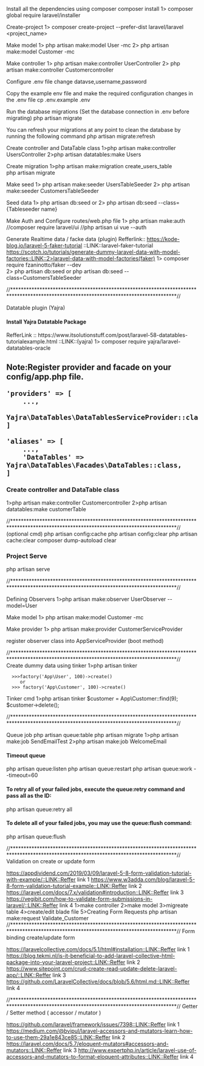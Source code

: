 
Install all the dependencies using composer
    composer install
    1> composer global require laravel/installer

Create-project
	1> composer create-project --prefer-dist laravel/laravel <project_name> 

Make model
    1> php artisan make:model User -mc
    2> php artisan make:model Customer -mc

Make controller
	1> php artisan make:controller UserController
    2> php artisan make:controller Customercontroller

Configure .env file 
    change datavse,username,password

Copy the example env file and make the required configuration changes in the .env file
    cp .env.example .env

Run the database migrations (Set the database connection in .env before migrating)
    php artisan migrate

You can refresh your migrations at any point to clean the database by running the following command
    php artisan migrate:refresh

Create controller and DataTable class
    1>php artisan make:controller UsersController
    2>php artisan datatables:make Users

Create migration
    1>php artisan make:migration create_users_table  
    php artisan migrate

Make seed
    1> php artisan make:seeder UsersTableSeeder
    2> php artisan make:seeder CustomersTableSeeder

Seed data 
    1> php artisan db:seed 
                or
    2> php artisan db:seed --class={Tableseeder name}

Make Auth and Configure routes/web.php file 
    1> php artisan make:auth
    //composer require laravel/ui
    //php artisan ui vue --auth


Generate Realtime data / facke data (plugin)
    Refferlink:: 
                https://kode-blog.io/laravel-5-faker-tutorial ::LINK::laravel-faker-tutorial 
                https://scotch.io/tutorials/generate-dummy-laravel-data-with-model-factories::LINK::2>laravel-data-with-model-factories(faker)
	1> composer require fzaninotto/faker --dev</br>
	2> php artisan db:seed	or 
       php artisan db:seed --class=CustomersTableSeeder

//**************************************************************************************************************************************//

Datatable plugin (Yajra)

<h4>Install Yajra Datatable Package</h4>
    RefferLink :: https://www.itsolutionstuff.com/post/laravel-58-datatables-tutorialexample.html ::LINK::(yajra)
	1> composer require yajra/laravel-datatables-oracle

<h2>Note:Register provider and facade on your config/app.php file.

    'providers' => [
        ...,
        Yajra\DataTables\DataTablesServiceProvider::class,
    ]

    'aliases' => [
        ...,
        'DataTables' => Yajra\DataTables\Facades\DataTables::class,
    ]

<h3>Create controller and DataTable class</h3>
    1>php artisan make:controller Customercontroller
    2>php artisan datatables:make customerTable


//**************************************************************************************************************************************//
(optional cmd)
    php artisan config:cache
    php artisan config:clear
    php artisan cache:clear
    composer dump-autoload
    clear
<h3>Project Serve</h3> 
    php artisan serve

//**************************************************************************************************************************************//

Defining Observers
    1>php artisan make:observer UserObserver --model=User

Make model
    1> php artisan make:model Customer -mc

Make provider
    1> php artisan make:provider CustomerServiceProvider

        
register observer class into AppServiceProvider (boot method)


//**************************************************************************************************************************************//
Create dummy data using tinker
   1>php artisan tinker 
   
   ``` 
     >>>factory('App\User', 100)->create()
        or
     >>> factory('App\Customer', 100)->create()   
 ```   


Tinker cmd
    1>php artisan tinker 
    $customer = App\Customer::find(9);
    $customer->delete();

//**************************************************************************************************************************************//

Queue job
    php artisan queue:table
    php artisan migrate
    1>php artisan make:job SendEmailTest 
    2>php artisan make:job WelcomeEmail  
    <h4>Timeout queue</h4>
    php artisan queue:listen
    php artisan queue:restart
    php artisan queue:work --timeout=60
    <h4>To retry all of your failed jobs, execute the queue:retry command and pass all as the ID:</h4>
    php artisan queue:retry all
    <h4>To delete all of your failed jobs, you may use the queue:flush command:</h4>
    php artisan queue:flush


//**************************************************************************************************************************************//
Validation on create or update form

https://appdividend.com/2019/03/09/laravel-5-8-form-validation-tutorial-with-example/::LINK::Reffer link 1 
https://www.w3adda.com/blog/laravel-5-8-form-validation-tutorial-example::LINK::Reffer link 2 
https://laravel.com/docs/7.x/validation#introduction::LINK::Reffer link 3 
https://vegibit.com/how-to-validate-form-submissions-in-laravel/::LINK::Reffer link 4 
    1>make controller 
    2>make model
    3>migreate table
    4>create/edit blade file
    5>Creating Form Requests
        php artisan make:request Validate_Customer
//**************************************************************************************************************************************//
Form binding create/update form

https://laravelcollective.com/docs/5.1/html#installation::LINK::Reffer link 1 
https://blog.tekmi.nl/is-it-beneficial-to-add-laravel-collective-html-package-into-your-laravel-project::LINK::Reffer link 2 
https://www.sitepoint.com/crud-create-read-update-delete-laravel-app/::LINK::Reffer link 3 
https://github.com/LaravelCollective/docs/blob/5.6/html.md::LINK::Reffer link 4 



//**************************************************************************************************************************************//
Getter / Setter method ( accessor / mutator )

https://github.com/laravel/framework/issues/7398::LINK::Reffer link 1 
https://medium.com/@bvipul/laravel-accessors-and-mutators-learn-how-to-use-them-29a1e843ce85::LINK::Reffer link 2 
https://laravel.com/docs/5.7/eloquent-mutators#accessors-and-mutators::LINK::Reffer link 3 
http://www.expertphp.in/article/laravel-use-of-accessors-and-mutators-to-format-eloquent-attributes::LINK::Reffer link 4 

